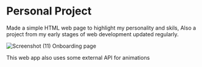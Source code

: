 # Personal Project
Made a simple HTML web page to highlight my personality and skils, Also a project from my early stages of web development updated regularly.

![Screenshot (11)](https://user-images.githubusercontent.com/82265591/202871842-856d0cee-1eee-4957-8fec-e364cb6a603b.png)
Onboarding page

This web app also uses some external API for animations
